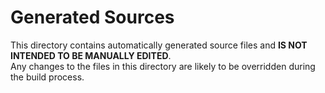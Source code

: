 # Generated Sources
This directory contains automatically generated source files and **IS NOT INTENDED TO BE MANUALLY EDITED**.  
Any changes to the files in this directory are likely to be overridden during the build process.
